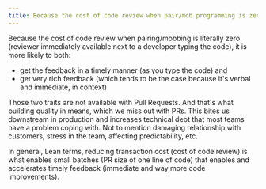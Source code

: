 ```yaml
---
title: Because the cost of code review when pair/mob programming is zero
---
```

Because the cost of code review when pairing/mobbing is literally zero (reviewer immediately available next to a developer typing the code), it is more likely to both:  
- get the feedback in a timely manner (as you type the code) and
- get very rich feedback (which tends to be the case because it's verbal and immediate, in context)

Those two traits are not available with Pull Requests. And that's what building quality in means, which we miss out with PRs. This bites us downstream in production and increases technical debt that most teams have a problem coping with. Not to mention damaging relationship with customers, stress in the team, affecting predictability, etc.

In general, Lean terms, reducing transaction cost (cost of code review) is what enables small batches (PR size of one line of code) that enables and accelerates timely feedback (immediate and way more code improvements).
